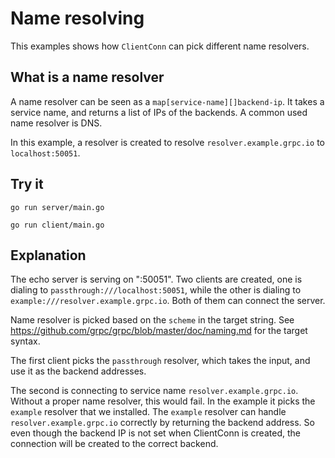 # Name resolving

This examples shows how `ClientConn` can pick different name resolvers.

## What is a name resolver

A name resolver can be seen as a `map[service-name][]backend-ip`. It takes a
service name, and returns a list of IPs of the backends. A common used name
resolver is DNS.

In this example, a resolver is created to resolve `resolver.example.grpc.io` to
`localhost:50051`.

## Try it

```
go run server/main.go
```

```
go run client/main.go
```

## Explanation

The echo server is serving on ":50051". Two clients are created, one is dialing
to `passthrough:///localhost:50051`, while the other is dialing to
`example:///resolver.example.grpc.io`. Both of them can connect the server.

Name resolver is picked based on the `scheme` in the target string. See
https://github.com/grpc/grpc/blob/master/doc/naming.md for the target syntax.

The first client picks the `passthrough` resolver, which takes the input, and
use it as the backend addresses.

The second is connecting to service name `resolver.example.grpc.io`. Without a
proper name resolver, this would fail. In the example it picks the `example`
resolver that we installed. The `example` resolver can handle
`resolver.example.grpc.io` correctly by returning the backend address. So even
though the backend IP is not set when ClientConn is created, the connection will
be created to the correct backend.